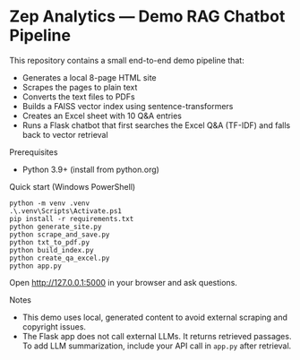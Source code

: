 # Zep Analytics — Demo RAG Chatbot Pipeline

This repository contains a small end-to-end demo pipeline that:
- Generates a local 8-page HTML site
- Scrapes the pages to plain text
- Converts the text files to PDFs
- Builds a FAISS vector index using sentence-transformers
- Creates an Excel sheet with 10 Q&A entries
- Runs a Flask chatbot that first searches the Excel Q&A (TF-IDF) and falls back to vector retrieval

Prerequisites
- Python 3.9+ (install from python.org)

Quick start (Windows PowerShell)

```
python -m venv .venv
.\.venv\Scripts\Activate.ps1
pip install -r requirements.txt
python generate_site.py
python scrape_and_save.py
python txt_to_pdf.py
python build_index.py
python create_qa_excel.py
python app.py
```

Open http://127.0.0.1:5000 in your browser and ask questions.

Notes
- This demo uses local, generated content to avoid external scraping and copyright issues.
- The Flask app does not call external LLMs. It returns retrieved passages. To add LLM summarization, include your API call in `app.py` after retrieval.

